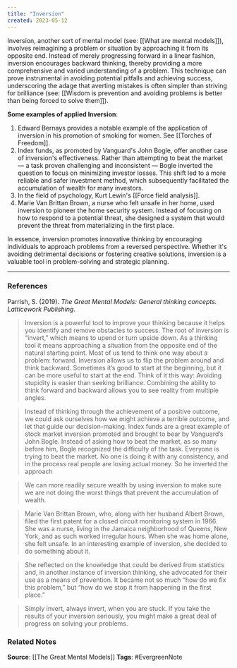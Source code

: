 ```yaml
---
title: "Inversion"
created: 2023-05-12
---
```


Inversion, another sort of mental model (see: [[What are mental models]]), involves reimagining a problem or situation by approaching it from its opposite end. Instead of merely progressing forward in a linear fashion, inversion encourages backward thinking, thereby providing a more comprehensive and varied understanding of a problem. This technique can prove instrumental in avoiding potential pitfalls and achieving success, underscoring the adage that averting mistakes is often simpler than striving for brilliance (see: [[Wisdom is prevention and avoiding problems is better than being forced to solve them]]).

**Some examples of applied Inversion**: 
1. Edward Bernays provides a notable example of the application of inversion in his promotion of smoking for women. See [[Torches of Freedom]].
2. Index funds, as promoted by Vanguard's John Bogle, offer another case of inversion's effectiveness. Rather than attempting to beat the market — a task proven challenging and inconsistent — Bogle inverted the question to focus on minimizing investor losses. This shift led to a more reliable and safer investment method, which subsequently facilitated the accumulation of wealth for many investors.
3. In the field of psychology, Kurt Lewin's [[Force field analysis]].
4. Marie Van Brittan Brown, a nurse who felt unsafe in her home, used inversion to pioneer the home security system. Instead of focusing on how to respond to a potential threat, she designed a system that would prevent the threat from materializing in the first place.

In essence, inversion promotes innovative thinking by encouraging individuals to approach problems from a reversed perspective. Whether it's avoiding detrimental decisions or fostering creative solutions, inversion is a valuable tool in problem-solving and strategic planning.

---
### References

Parrish, S. (2019). _The Great Mental Models: General thinking concepts. Latticework Publishing_.

> Inversion is a powerful tool to improve your thinking because it helps you identify and remove obstacles to success. The root of inversion is “invert,” which means to upend or turn upside down. As a thinking tool it means approaching a situation from the opposite end of the natural starting point. Most of us tend to think one way about a problem: forward. Inversion allows us to flip the problem around and think backward. Sometimes it’s good to start at the beginning, but it can be more useful to start at the end. Think of it this way: Avoiding stupidity is easier than seeking brilliance. Combining the ability to think forward and backward allows you to see reality from multiple angles.

> Instead of thinking through the achievement of a positive outcome, we could ask ourselves how we might achieve a terrible outcome, and let that guide our decision-making. Index funds are a great example of stock market inversion promoted and brought to bear by Vanguard’s John Bogle. Instead of asking how to beat the market, as so many before him, Bogle recognized the difficulty of the task. Everyone is trying to beat the market. No one is doing it with any consistency, and in the process real people are losing actual money. So he inverted the approach

> We can more readily secure wealth by using inversion to make sure we are not doing the worst things that prevent the accumulation of wealth. 

> Marie Van Brittan Brown, who, along with her husband Albert Brown, filed the first patent for a closed circuit monitoring system in 1966. She was a nurse, living in the Jamaica neighborhood of Queens, New York, and as such worked irregular hours. When she was home alone, she felt unsafe. In an interesting example of inversion, she decided to do something about it. 

> She reflected on the knowledge that could be derived from statistics and, in another instance of inversion thinking, she advocated for their use as a means of prevention. It became not so much “how do we fix this problem,” but “how do we stop it from happening in the first place.”

> Simply invert, always invert, when you are stuck. If you take the results of your inversion seriously, you might make a great deal of progress on solving your problems. 

### Related Notes
**Source**: [[The Great Mental Models]]
**Tags**: #EvergreenNote


